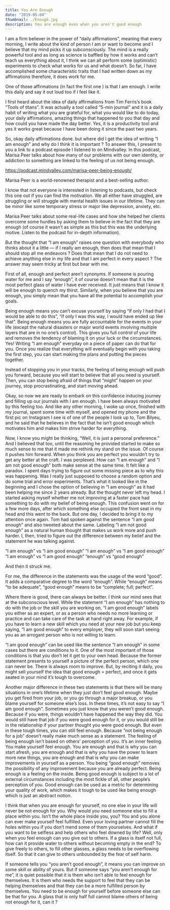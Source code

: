 ```yaml
---
title: You Are Enough
date: "2019-05-04"
thumbnail: ./Enough.jpg
description: You are enough even when you aren't good enough
---
```

I am a firm believer in the power of “daily affirmations”, meaning that every morning, I write about the kind of person I am or want to become and I believe that my mind picks it up subconsciously. The mind is a really powerful tool and as long as science is baffled by how it works and can’t teach us everything about it, I think we can all perform some (optimistic) experiments to check what works for us and what doesn’t. So far, I have accomplished some characteristic traits that I had written down as my affirmations therefore, it does work for me.

One of those affirmations (in fact the first one ) is that I am enough. I write this daily and say it out loud too if I feel like it.

I first heard about the idea of daily affirmations from Tim Ferris’s book “Tools of titans”. It was actually a tool called “5-min journal” and it is a daily habit of writing what you are grateful for, what you would like to do today, your daily affirmations, amazing things that happened to you that day and how could you have made the day better. Yes, it is a productivity tool and yes it works great because I have been doing it since the past two years.

So, okay daily affirmations done. but where did I get the idea of writing “I am enough” and why do I think it is important ? To answer this, I present to you a link to a podcast episode I listened to on Mindvalley. In this podcast, Marisa Peer talks about how many of our problems with our own identity, or addiction to something are linked to the feeling of us not being enough.

<a href="https://podcast.mindvalley.com/marisa-peer-being-enough/">https://podcast.mindvalley.com/marisa-peer-being-enough/</a>

Marisa Peer is a world-renowned therapist and a best-selling author.

I know that not everyone is interested in listening to podcasts, but check this one out if you can find the motivation. We all either have struggled, are struggling or will struggle with mental health issues in our lifetime. They can be minor like some temporary stress or major like depression, anxiety, etc.

Marisa Peer talks about some real-life cases and how she helped her clients overcome some hurdles by asking them to believe in the fact that they are enough (of course it wasn’t as simple as this but this was the underlying motive. Listen to the podcast for in-depth information).

But the thought that “I am enough” raises one question with everybody who thinks about it a little — if I really am enough, then does that mean that I should stop all me endeavors ? Does that mean that I do not need to achieve anything else in my life and that I am perfect in every aspect ? The answer may seem tricky at first but bear with me.

First of all, enough and perfect aren’t synonyms. If someone is pouring water for me and I say “enough”, it of course doesn’t mean that it is the most perfect glass of water I have ever received. It just means that I know it will be enough to quench my thirst. Similarly, when you believe that you are enough, you simply mean that you have all the potential to accomplish your goals.

Being enough means you can’t excuse yourself by saying “if only I had that I would be able to do this”, “if only I was this way, I would have ended up like that”. Being enough means you are fully accountable for the events in your life (except the natural disasters or major world events involving multiple layers that are in no one’s control). This gives you full control of your life and removes the tendency of blaming it on your luck or the circumstances. Yes! Writing “I am enough” everyday on a piece of paper can do that for you. Once you realize that everything will eventually begin with you taking the first step, you can start making the plans and putting the pieces together.

Instead of stopping you in your tracks, the feeling of being enough will push you forward, because you will start to believe that all you need is yourself. Then, you can stop being afraid of things that “might” happen on your journey, stop procrastinating, and start moving ahead.

Okay, so now we are ready to embark on this confidence inducing journey and filling up our journals with I am enough. I have been always motivated by this feeling too. And like any other morning, I woke up once, finished with my journal, spent some time with myself, and opened my phone and the first pic on Instagram I see is of one of the people I look up to, Tom Bilyeu, and he said that he believes in the fact that he isn’t good enough which motivates him and makes him strive harder for everything.

Now, I know you might be thinking, “Well, it is just a personal preference.” And I believed that too, until the reasoning he provided started to make so much sense to me that it made me rethink my stand on the issue. Of course it pushes him forward. When you think you are perfect you wouldn’t try to get any better at the craft. I was perplexed. How can “I am enough” and “I am not good enough” both make sense at the same time. It felt like a paradox. I spent days trying to figure out some missing piece as to why this was happening. Was I really just supposed to choose a random option and do some trial and error experiments. That’s what it looked like in the beginning and I chose the option of believing in “I am enough” as it had been helping me since 2 years already. But the thought never left my head. I started asking myself whether me not improving at a faster pace had something to do with my belief of being enough. This confusion went on for a few more days, after which something else occupied the front seat in my head and this went to the back. But one day, I decided to bring it to my attention once again. Tom had spoken against the sentence “I am good enough" and also tweeted about the same. Labeling “I am not good enough” as a natural human thought that makes us work more and push harder. I, then, tried to figure out the difference between my belief and the statement he was talking against.

“I am enough” vs “I am good enough”
“I am enough” vs “I am good enough”
“I am enough” vs “I am good enough”
“enough” vs “good enough”

And then it struck me.

For me, the difference in the statements was the usage of the word “good”. It adds a comparative degree to the word “enough”. While “enough” means “to be adequate”, “good enough” means to be “complete; full; perfect”.

Where there is good, there can always be better. I think our mind sees that at the subconscious level. While the statement “I am enough” has nothing to do with the job or the skill you are working on, “I am good enough” labels you either as an expert, or as a person who needs no more learning or practice and can take care of the task at hand right away.
For example, if you have to learn a new skill which you need at your new job but you keep saying, “I am good enough” to every employer, they will soon start seeing you as an arrogant person who is not willing to learn.

“I am good enough” can be used like the sentence “I am enough" in some cases but there are conditions to it. One of the most important of those conditions is that you don’t let it get to your own head. Because the former statement presents to yourself a picture of the perfect person, which one can never be. There is always room to improve. But, by reciting it daily, you might sell yourself the idea that good enough = perfect, and once it gets seated in your mind it’s tough to overcome.

Another major difference in these two statements is that there will be many situations in one’s lifetime when they just don’t feel good enough. Maybe you get fired from your job, or you go through a major breakup, or you blame yourself for someone else’s loss. In these times, it’s not easy to say “I am good enough". Sometimes you just know that you weren’t good enough. Because if you were, things wouldn’t have happened the way they did. You would still have that job if you were good enough for it, or you would still be in the relationship if your partner thought you were good enough. But even in these tough times, you can still feel enough. Because “not being enough for a job” doesn’t really make much sense as a statement. The feeling of being enough isn’t based on others' perception of you. It’s an inner feeling. You make yourself feel enough. You are enough and that is why you can start afresh, you are enough and that is why you have the power to learn more new things, you are enough and that is why you can make improvements in yourself as a person. You being “good enough” removes the possibility of any improvement because you are already perfect.
Being enough is a feeling on the inside. Being good enough is subject to a lot of external circumstances including the most fickle of all, other people’s perception of you. Good enough can be used as a metric for determining your quality of work, which makes it tough to be used like being enough which is just an abstract notion.

I think that when you are enough for yourself, no one else in your life will never be not enough for you. Why would you need someone else to fill a place within you. Isn’t the whole place inside you, you? You and you alone can ever make yourself feel fulfilled. Even your loving partner cannot fill the holes within you if you don’t mend some of them yourselves. And what if you want to be selfless and help others who feel downed by life? Well, only when you feel enough can you give out to others. If a glass is itself not full, how can it provide water to others without becoming empty in the end? To give freely to others, to fill other glasses, a glass needs to be overflowing itself. So that it can give to others unbounded by the fear of self harm.

If someone tells you “you aren’t good enough”, it means you can improve on some skill or ability of yours. But if someone says “you aren’t enough for me”, it is quiet possible that it is them who isn’t able to feel enough for themselves. It is them who needs the support to feel that they can be helping themselves and that they can be a more fulfilled person by themselves.
You need to be enough for yourself before someone else can be that for you. A glass that is only half full cannot blame others of being not enough for it, can it ?

